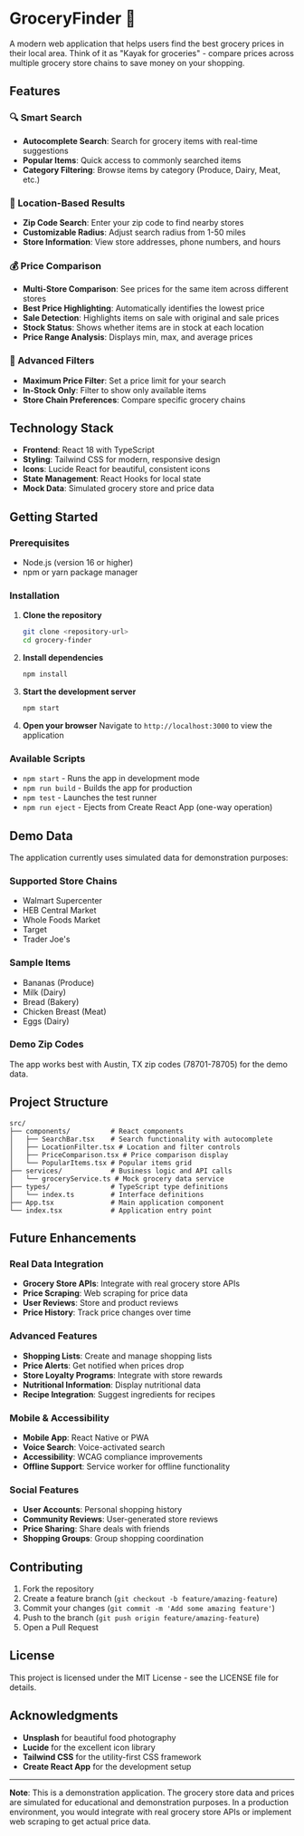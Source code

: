 # GroceryFinder 🛒

A modern web application that helps users find the best grocery prices in their local area. Think of it as "Kayak for groceries" - compare prices across multiple grocery store chains to save money on your shopping.

## Features

### 🔍 Smart Search
- **Autocomplete Search**: Search for grocery items with real-time suggestions
- **Popular Items**: Quick access to commonly searched items
- **Category Filtering**: Browse items by category (Produce, Dairy, Meat, etc.)

### 📍 Location-Based Results
- **Zip Code Search**: Enter your zip code to find nearby stores
- **Customizable Radius**: Adjust search radius from 1-50 miles
- **Store Information**: View store addresses, phone numbers, and hours

### 💰 Price Comparison
- **Multi-Store Comparison**: See prices for the same item across different stores
- **Best Price Highlighting**: Automatically identifies the lowest price
- **Sale Detection**: Highlights items on sale with original and sale prices
- **Stock Status**: Shows whether items are in stock at each location
- **Price Range Analysis**: Displays min, max, and average prices

### 🎯 Advanced Filters
- **Maximum Price Filter**: Set a price limit for your search
- **In-Stock Only**: Filter to show only available items
- **Store Chain Preferences**: Compare specific grocery chains

## Technology Stack

- **Frontend**: React 18 with TypeScript
- **Styling**: Tailwind CSS for modern, responsive design
- **Icons**: Lucide React for beautiful, consistent icons
- **State Management**: React Hooks for local state
- **Mock Data**: Simulated grocery store and price data

## Getting Started

### Prerequisites
- Node.js (version 16 or higher)
- npm or yarn package manager

### Installation

1. **Clone the repository**
   ```bash
   git clone <repository-url>
   cd grocery-finder
   ```

2. **Install dependencies**
   ```bash
   npm install
   ```

3. **Start the development server**
   ```bash
   npm start
   ```

4. **Open your browser**
   Navigate to `http://localhost:3000` to view the application

### Available Scripts

- `npm start` - Runs the app in development mode
- `npm run build` - Builds the app for production
- `npm test` - Launches the test runner
- `npm run eject` - Ejects from Create React App (one-way operation)

## Demo Data

The application currently uses simulated data for demonstration purposes:

### Supported Store Chains
- Walmart Supercenter
- HEB Central Market
- Whole Foods Market
- Target
- Trader Joe's

### Sample Items
- Bananas (Produce)
- Milk (Dairy)
- Bread (Bakery)
- Chicken Breast (Meat)
- Eggs (Dairy)

### Demo Zip Codes
The app works best with Austin, TX zip codes (78701-78705) for the demo data.

## Project Structure

```
src/
├── components/          # React components
│   ├── SearchBar.tsx    # Search functionality with autocomplete
│   ├── LocationFilter.tsx # Location and filter controls
│   ├── PriceComparison.tsx # Price comparison display
│   └── PopularItems.tsx # Popular items grid
├── services/            # Business logic and API calls
│   └── groceryService.ts # Mock grocery data service
├── types/               # TypeScript type definitions
│   └── index.ts         # Interface definitions
├── App.tsx              # Main application component
└── index.tsx            # Application entry point
```

## Future Enhancements

### Real Data Integration
- **Grocery Store APIs**: Integrate with real grocery store APIs
- **Price Scraping**: Web scraping for price data
- **User Reviews**: Store and product reviews
- **Price History**: Track price changes over time

### Advanced Features
- **Shopping Lists**: Create and manage shopping lists
- **Price Alerts**: Get notified when prices drop
- **Store Loyalty Programs**: Integrate with store rewards
- **Nutritional Information**: Display nutritional data
- **Recipe Integration**: Suggest ingredients for recipes

### Mobile & Accessibility
- **Mobile App**: React Native or PWA
- **Voice Search**: Voice-activated search
- **Accessibility**: WCAG compliance improvements
- **Offline Support**: Service worker for offline functionality

### Social Features
- **User Accounts**: Personal shopping history
- **Community Reviews**: User-generated store reviews
- **Price Sharing**: Share deals with friends
- **Shopping Groups**: Group shopping coordination

## Contributing

1. Fork the repository
2. Create a feature branch (`git checkout -b feature/amazing-feature`)
3. Commit your changes (`git commit -m 'Add some amazing feature'`)
4. Push to the branch (`git push origin feature/amazing-feature`)
5. Open a Pull Request

## License

This project is licensed under the MIT License - see the LICENSE file for details.

## Acknowledgments

- **Unsplash** for beautiful food photography
- **Lucide** for the excellent icon library
- **Tailwind CSS** for the utility-first CSS framework
- **Create React App** for the development setup

---

**Note**: This is a demonstration application. The grocery store data and prices are simulated for educational and demonstration purposes. In a production environment, you would integrate with real grocery store APIs or implement web scraping to get actual price data.
